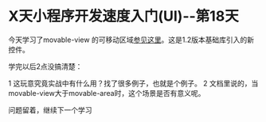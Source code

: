 # X天小程序开发速度入门(UI)--第18天

今天学习了movable-view 的可移动区域[参见这里](https://github.com/tangyouhua/wx-mini-program-demo/blob/master/component/movable-view/movable-view.md)。这是1.2版本基础库引入的新控件。

学完以后2点没搞清楚：

1 这玩意究竟实战中有什么用？找了很多例子，也就是个例子。
2 文档里说的，当movable-view大于movable-area时，这个场景是否有意义呢。

问题留着，继续下一个学习
